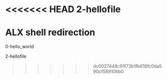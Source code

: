 <<<<<<< HEAD
2-hellofile
=======
# ALX shell redirection

0-hello_world

2-hellofile

>>>>>>> dc0027448c91f73b1fb616fc0da590cf589106b0
